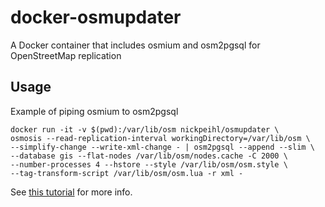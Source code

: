 # docker-osmupdater

A Docker container that includes osmium and osm2pgsql for OpenStreetMap replication

## Usage

Example of piping osmium to osm2pgsql

```
docker run -it -v $(pwd):/var/lib/osm nickpeihl/osmupdater \
osmosis --read-replication-interval workingDirectory=/var/lib/osm \
--simplify-change --write-xml-change - | osm2pgsql --append --slim \
--database gis --flat-nodes /var/lib/osm/nodes.cache -C 2000 \
--number-processes 4 --hstore --style /var/lib/osm/osm.style \
--tag-transform-script /var/lib/osm/osm.lua -r xml -
```

See [this tutorial](https://ircama.github.io/osm-carto-tutorials/updating-data/) for more info.
